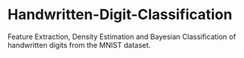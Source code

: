 # Handwritten-Digit-Classification
Feature Extraction, Density Estimation and Bayesian Classification of handwritten digits from the MNIST dataset.
